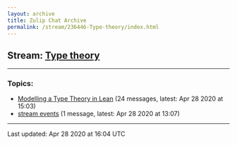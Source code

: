 ```yaml
---
layout: archive
title: Zulip Chat Archive
permalink: /stream/236446-Type-theory/index.html
---
```


## Stream: [Type theory](https://leanprover-community.github.io/archive/stream/236446-Type-theory/index.html)
---

### Topics:

* [Modelling a Type Theory in Lean](topic/Modelling.20a.20Type.20Theory.20in.20Lean.html) (24 messages, latest: Apr 28 2020 at 15:03)
* [stream events](topic/stream.20events.html) (1 message, latest: Apr 28 2020 at 13:07)

<hr><p>Last updated: Apr 28 2020 at 16:04 UTC</p>